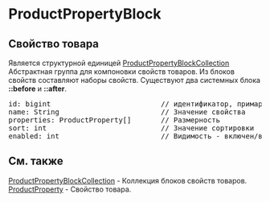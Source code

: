 # ProductPropertyBlock
## Свойство товара
Является структурной единицей [ProductPropertyBlockCollection](ProductPropertyBlockCollection.md)
Абстрактная группа для компоновки свойств товаров. Из блоков свойств составляют наборы свойств.
Существуют два системных блока **::before** и **::after**.
<pre>
id: bigint                          // идентификатор, примари    
name: String                        // Значение свойства  
properties: ProductProperty[]       // Размерность
sort: int                           // Значение сортировки  
enabled: int                        // Видимость - включен/выключен
</pre>
## Cм. также
[ProductPropertyBlockCollection](ProductPropertyBlockCollection.md) - Коллекция блоков свойств товаров.  
[ProductProperty](ProductProperty.md) - Свойство товара.  